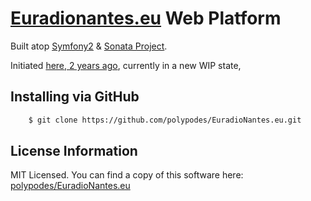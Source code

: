 # [Euradionantes.eu](http://www.euradionantes.eu) Web Platform


Built atop [Symfony2](http://symfony.com) & [Sonata Project](http://sonata-project.org).

Initiated [here, 2 years ago](https://github.com/DILL44/euradio), currently in a new WIP state,

## Installing via GitHub

```bash
    $ git clone https://github.com/polypodes/EuradioNantes.eu.git
```

## License Information

MIT Licensed. You can find a copy of this software here: [polypodes/EuradioNantes.eu](https://github.com/polypodes/EuradioNantes.eu)

